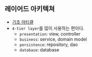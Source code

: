 ## 레이어드 아키텍쳐
- [기초 아티클](https://hudi.blog/layered-architecture/)
- `4-tier layer`를 많이 사용하는 편이다.
    - `presentation`: view, controller
    - `business`: service, domain model
    - `persistence`: repository, dao
    - `database`: database